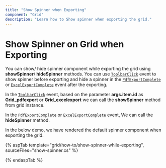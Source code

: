 ```yaml
---
title: "Show Spinner when Exporting"
component: "Grid"
description: "Learn how to Show spinner when exporting the grid."
---
```


# Show Spinner on Grid when Exporting

You can show/ hide spinner component while exporting the grid using **showSpinner**/ **hideSpinner** methods. You can use [`ToolbarClick`](https://help.syncfusion.com/cr/cref_files/aspnetcore-js2/Syncfusion.EJ2~Syncfusion.EJ2.Grids.Grid~ToolbarClick.html) event to show spinner before exporting and hide a spinner in the [`PdfExportComplete`](https://help.syncfusion.com/cr/cref_files/aspnetcore-js2/Syncfusion.EJ2~Syncfusion.EJ2.Grids.Grid~PdfExportComplete.html) or [`ExcelExportComplete`](https://help.syncfusion.com/cr/cref_files/aspnetcore-js2/Syncfusion.EJ2~Syncfusion.EJ2.Grids.Grid~ExcelExportComplete.html) event after the exporting.

In the [`ToolbarClick`](https://help.syncfusion.com/cr/cref_files/aspnetcore-js2/Syncfusion.EJ2~Syncfusion.EJ2.Grids.Grid~ToolbarClick.html) event, based on the parameter **args.item.id** as **Grid_pdfexport** or **Grid_excelexport** we can call the **showSpinner** method from grid instance.

In the [`PdfExportComplete`](https://help.syncfusion.com/cr/cref_files/aspnetcore-js2/Syncfusion.EJ2~Syncfusion.EJ2.Grids.Grid~PdfExportComplete.html) or [`ExcelExportComplete`](https://help.syncfusion.com/cr/cref_files/aspnetcore-js2/Syncfusion.EJ2~Syncfusion.EJ2.Grids.Grid~ExcelExportComplete.html) event, We can call the **hideSpinner** method.

In the below demo, we have rendered the default spinner component when exporting the grid.

{% aspTab template="grid/how-to/show-spinner-while-exporting", sourceFiles="show-spinner.cs" %}

{% endaspTab %}